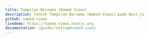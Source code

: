 ```yaml
---
title: Tampilan Bernama (Named Views)
description: Contoh Tampilan Bernama (Named Views) pada Nuxt.js
github: named-views
livedemo: https://named-views.nuxtjs.org
documentation: /guide/routing#named-views
---
```

